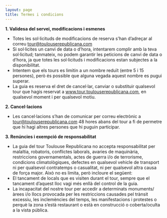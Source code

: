 ```yaml
---
layout: page
title: Termes i condicions
---
```

 
**1. Validesa del servei, modificacions i esmenes**

-	Totes les sol·licituds de modificacions de reserva s’han d’adreçar al correu tour@toulouserepublicana.com
-	Si sol·licites un canvi de data o d’hora, intentarem complir amb la teva sol·licitud; tanmateix, no podem garantir les peticions de canvi de data o d’hora, ja que totes les sol·licituds i modificacions estan subjectes a la disponibilitat.
-	Intentem que els tours es limitin a un nombre reduït (entre 5 i 15 persones), però és possible que alguna vegada aquest nombre es pugui superar.
-	La guia es reserva el dret de cancel·lar, canviar o substituir qualsevol tour que hagis reservat a www.tour.toulouserepublicana.com, en qualsevol moment i per qualsevol motiu.

**2. Cancel·lacions**

-	Les cancel·lacions s’han de comunicar per correu electrònic a tour@toulouserepublicana.com 48 hores abans del tour a fi de permetre que hi hagi altres persones que hi puguin participar.

**3. Renúncies i exempció de responsabilitat**

-	La guia del tour Toulouse Republicana no accepta responsabilitat per malaltia, robatoris, conflictes laborals, avaries de maquinària, restriccions governamentals, actes de guerra i/o de terrorisme, condicions climatològiques, defectes en qualsevol vehicle de transport ni per qualsevol contratemps o casualitat, ni per qualsevol altra causa de força major. Això no es limita, però incloure el següent:
  -	El tancament de locals que es visiten durant el tour, sempre que el tancament d’aquest lloc vagi més enllà del control de la guia.
  -	La incapacitat del nostre tour per accedir a determinats monuments/àrees i/o llocs provocada per les restriccions causades pel trànsit excessiu, les inclemències del temps, les manifestacions i protestes o perquè la zona s’està restaurant o està en construcció o coberta/oculta a la vista pública.
